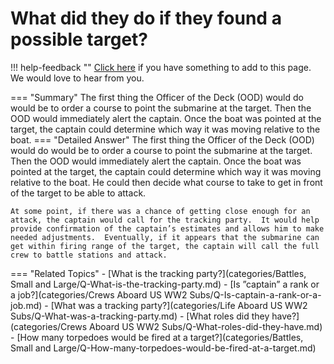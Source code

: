 # What did they do if they found a possible target?

!!! help-feedback ""
    [Click here](https://replace.md) if you have something to add to this page. We would love to hear from you.

=== "Summary"
    The first thing the Officer of the Deck (OOD) would do would be to order a course to point the submarine at the target. Then the OOD would immediately alert the captain. Once the boat was pointed at the target, the captain could determine which way it was moving relative to the boat.
=== "Detailed Answer"
    The first thing the Officer of the Deck (OOD) would do would be to order a course to point the submarine at the target.  Then the OOD would immediately alert the captain.  Once the boat was pointed at the target, the captain could determine which way it was moving relative to the boat.  He could then decide what course to take to get in front of the target to be able to attack.

    At some point, if there was a chance of getting close enough for an attack, the captain would call for the tracking party.  It would help provide confirmation of the captain’s estimates and allows him to make needed adjustments.  Eventually, if it appears that the submarine can get within firing range of the target, the captain will call the full crew to battle stations and attack.
=== "Related Topics"
    - [What is the tracking party?](categories/Battles, Small and Large/Q-What-is-the-tracking-party.md)
    - [Is ”captain” a rank or a job?](categories/Crews Aboard US WW2 Subs/Q-Is-captain-a-rank-or-a-job.md)
    - [What was a tracking party?](categories/Life Aboard US WW2 Subs/Q-What-was-a-tracking-party.md)
    - [What roles did they have?](categories/Crews Aboard US WW2 Subs/Q-What-roles-did-they-have.md)
    - [How many torpedoes would be fired at a target?](categories/Battles, Small and Large/Q-How-many-torpedoes-would-be-fired-at-a-target.md)
